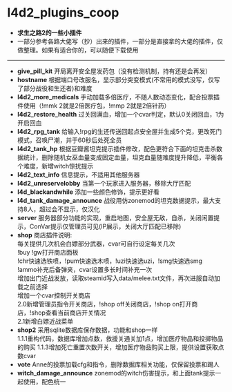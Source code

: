 # l4d2_plugins_coop
+ **求生之路2的一些小插件**
+ 一部分参考各路大佬写（抄）出来的插件，一部分是直接拿的大佬的插件，仅做整理。如果有适合你的，可以随便下载使用
---
+ **give_pill_kit** 开局离开安全屋发药包（没有检测机制，持有还是会再发）
+ **hostname** 根据端口号改服名，显示部分突变模式(不常用的模式没写，仅写了部分战役和生还者)和难度
+ **l4d2_more_medicals** 手动加载多倍医疗，不随人数动态变化，配合投票插件使用（!mmk 2就是2倍医疗包，!mmp 2就是2倍针药）
+ **l4d2_restore_health** 过关回满血，增加一个cvar判定，默认0关闭回血，1为开启回血
+ **l4d2_rpg_tank** 给输入!rpg的生还传送回起点安全屋并生成5个克，更改死门模式，召唤尸潮，并于60秒后处死全员
+ **l4d2_tank_hp** 根据豆瓣酱坦克提示插件修改，配色更符合下面的坦克击杀数据统计，删除随机女巫血量变成固定血量，坦克血量随难度提升降低，平衡各个难度，新增witch惊扰提示
+ **l4d2_text_info** 信息提示，不适用其他服务器
+ **l4d2_unreservelobby** 当第一个玩家进入服务器，移除大厅匹配
+ **l4d_blackandwhile** 添加一些颜色修饰，提示更好看
+ **l4d_tank_damage_announce** 战役用仿zonemod的坦克数据提示，最大支持8人，超过会不显示，仅汉化
+ **server** 服务器部分功能的实现，重启地图，安全屋无敌，自杀，关闭闲置提示，ConVar提示仅管理员可见(IP展示，关闭大厅匹配已移除)
+ **shop** 商店插件说明:  
每关提供几次机会白嫖部分武器，cvar可自行设定每关几次  
!buy !gw打开商店面板  
!chr快速选铁喷，!pum快速选木喷，!uzi快速选uzi，!smg快速选smg  
!ammo补充后备弹夹，cvar设置多长时间补充一次  
增加出门近战发放，读取steamid写入data/melee.txt文件，再次进服自动加载之前选择  
增加一个cvar控制开关商店  
2.0新增管理员指令开关商店，!shop off关闭商店，!shop on打开商店，!shop查看当前商店开关情况  
2.1新增白嫖近战菜单
+ **shop2** 采用sqlite数据库保存数据，功能和shop一样  
1.1.1重构代码，数据库增加点数，救援关通关加1点，增加医疗物品和投掷物品的购买
1.1.3增加死亡重置次数开关，增加医疗物品购买上限，提供设置获取点数cvar
+ **vote** Anne的投票加载cfg和指令，删除数据库相关功能，仅保留投票和踢人
+ **witch_damage_announce** zonemod的witch伤害提示，和上面tank提示一起使用，配色统一
